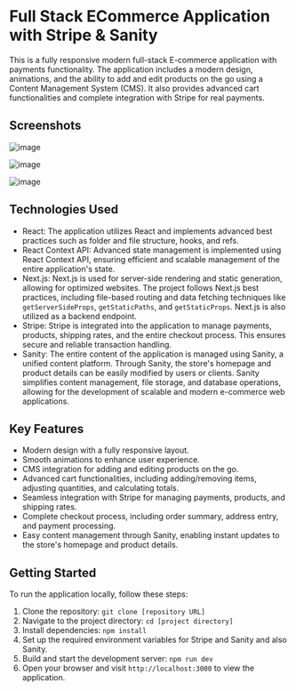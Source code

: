 # Full Stack ECommerce Application with Stripe & Sanity

This is a fully responsive modern full-stack E-commerce application with payments functionality. The application includes a modern design, animations, and the ability to add and edit products on the go using a Content Management System (CMS). It also provides advanced cart functionalities and complete integration with Stripe for real payments.

## Screenshots

![image](https://github.com/Aditya-14314581/Full_Stack_E-commerce_Application_using_Sanity_Stripe/assets/122261389/0dc425ca-781a-44d4-9111-4beb0aa6bcde)

![image](https://github.com/Aditya-14314581/Full_Stack_E-commerce_Application_using_Sanity_Stripe/assets/122261389/23a8953d-45c7-4391-9191-15479e122378)

![image](https://github.com/Aditya-14314581/Full_Stack_E-commerce_Application_using_Sanity_Stripe/assets/122261389/921bfba7-2fbf-4c3e-9c32-e68f546c698e)


## Technologies Used

- React: The application utilizes React and implements advanced best practices such as folder and file structure, hooks, and refs.
- React Context API: Advanced state management is implemented using React Context API, ensuring efficient and scalable management of the entire application's state.
- Next.js: Next.js is used for server-side rendering and static generation, allowing for optimized websites. The project follows Next.js best practices, including file-based routing and data fetching techniques like `getServerSideProps`, `getStaticPaths`, and `getStaticProps`. Next.js is also utilized as a backend endpoint.
- Stripe: Stripe is integrated into the application to manage payments, products, shipping rates, and the entire checkout process. This ensures secure and reliable transaction handling.
- Sanity: The entire content of the application is managed using Sanity, a unified content platform. Through Sanity, the store's homepage and product details can be easily modified by users or clients. Sanity simplifies content management, file storage, and database operations, allowing for the development of scalable and modern e-commerce web applications.

## Key Features

- Modern design with a fully responsive layout.
- Smooth animations to enhance user experience.
- CMS integration for adding and editing products on the go.
- Advanced cart functionalities, including adding/removing items, adjusting quantities, and calculating totals.
- Seamless integration with Stripe for managing payments, products, and shipping rates.
- Complete checkout process, including order summary, address entry, and payment processing.
- Easy content management through Sanity, enabling instant updates to the store's homepage and product details.

## Getting Started

To run the application locally, follow these steps:

1. Clone the repository: `git clone [repository URL]`
2. Navigate to the project directory: `cd [project directory]`
3. Install dependencies: `npm install`
4. Set up the required environment variables for Stripe and Sanity and also Sanity.
5. Build and start the development server: `npm run dev`
6. Open your browser and visit `http://localhost:3000` to view the application.


